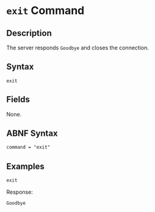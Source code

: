 # `exit` Command

## Description

The server responds `Goodbye` and closes the connection.

## Syntax

```ls
exit
```

## Fields

None.

## ABNF Syntax

```txt
command = "exit"
```

## Examples

```txt
exit
```

Response:

```txt
Goodbye
```
